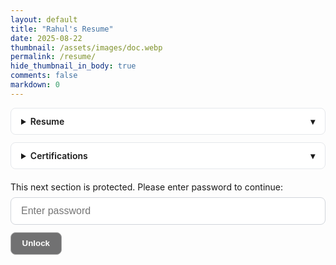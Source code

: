 ```yaml
---
layout: default
title: "Rahul's Resume"
date: 2025-08-22
thumbnail: /assets/images/doc.webp
permalink: /resume/
hide_thumbnail_in_body: true
comments: false
markdown: 0
---
```


<!-- Accordion item -->
<details>
<summary>Resume</summary>
<div>
<p>
<a href="https://s3.eu-central-1.amazonaws.com/up.raindrop.io/raindrop/files/131/434/127/2/Rahul_Bhattacharya_Resume.pdf?X-Amz-Algorithm=AWS4-HMAC-SHA256&X-Amz-Content-Sha256=UNSIGNED-PAYLOAD&X-Amz-Credential=ASIAZWICFKR6YH22NLLV%2F20250826%2Feu-central-1%2Fs3%2Faws4_request&X-Amz-Date=20250826T213353Z&X-Amz-Expires=1800&X-Amz-Security-Token=IQoJb3JpZ2luX2VjECEaDGV1LWNlbnRyYWwtMSJIMEYCIQCRrw4EC%2FmJknPCOGzSxtvm202g3%2Ff0wX%2BAo%2B9JgJMOtQIhALHAcWypDoKaeAH91nzv4qlxSY3O9FLsJNGbDk60CfG7KvgDCHoQABoMNjY2MjYxMzQ1NDA1IgyIGFzn5uGhyMT%2B%2BO0q1QPNqVr%2BjA0otvU3cEkmYBIspKa3g0umNkfBS7v7mrOw%2Fidn%2F8kCx%2B93ufdqapKv91l9vDXmOZT0jim7cCapc26OVDxyINzGIj0Foix6szzTZGfFC5rWnUnBq0Zoyx6p%2FF9%2F7AAAlyzGLdKEqwEw7T9D%2Fb7BpIXwI1lwqGkbByQLgj2nwQYh6PaAMkn5AF65%2B%2F7kcWGmW4skZQAxfSlPyk8zYF9Mn6thng9ryMvUwAowAGdTR%2Bj89SUwwE3bnOGcrn3D0xSQJ3T55chqdjGfTdbdWnDex0PR8vk%2Fn5vDE%2FjHqty3PwKBrnJiBR7BliO9Lh%2BF6xg1clg4hOTgz46Egw0KLO85QTRZPC8Z7jQuz2lNmd5ODdUF5JIsButShoGYMv7mZu9myVPqKjnr%2BMhsMtITPPKt3bYTRqJeydY2ih9cQmPsfYNXi0rqtOBmORQSX1UBgrMhuyelmxanOltJcVEwi1npkuy0SYS9K8Pn5mqxbHeR5iGiNXn%2FCTp9fv%2BUP2ntTXr9MbKYSW9pZW5oFQoqUS4Z6hb%2BnrRKqqGlSV%2BYXYZ5gcLHCqu9ICDFPcBnwoLSN0aPbv%2BGWwSh6dvUCg8vPSU2%2BK2oleljXT6R89hyffQbO9NCMKHOt8UGOqQBYGjDgNFdyrm72QAjr85I%2F5Vh6ADiQc7SoUAX46kJencvRc0TYhRtavB5wbRt3Bgjd7N5QW7kHUjHvUJLMrWF2ON2afAj7mij%2BwMhNc0u5jFryLyw%2BTg8LksvUt2E2qJP4Wzucu4DTe9AnaBSfNW1mpE5iKvY4JuJkRjouLEO4M8HTdPB4vVh0miobPz2eXLRbbk96m5mY5A7uWzlyN4e3c%2FZDMg%3D&X-Amz-Signature=2b44b99d5f98ae38f2e9a1e0fcb5f100a3e62161ef5047cfd77d6a47eaf4036a&X-Amz-SignedHeaders=host&x-amz-checksum-mode=ENABLED&x-id=GetObject" target="_blank">Rahul Bhattacharya Resume</a>
</p>
</div>
</details>

<details>
<summary>Certifications</summary>
<div>
<p>
<a href="https://s3.eu-central-1.amazonaws.com/up.raindrop.io/raindrop/files/931/216/913/Data_Visualization_Tableau_Certification.jpeg?X-Amz-Algorithm=AWS4-HMAC-SHA256&X-Amz-Content-Sha256=UNSIGNED-PAYLOAD&X-Amz-Credential=ASIAZWICFKR63HTA3GQU%2F20250826%2Feu-central-1%2Fs3%2Faws4_request&X-Amz-Date=20250826T213814Z&X-Amz-Expires=1800&X-Amz-Security-Token=IQoJb3JpZ2luX2VjECEaDGV1LWNlbnRyYWwtMSJGMEQCIE6nw43U1p%2FXPwfVV2oKNFIK5KbowqquCnCnwfVJGXANAiBVodcJmz6%2BEc91k1%2FwsDOwmMCueGwKyuoyVcouxmoRTSr4Awh6EAAaDDY2NjI2MTM0NTQwNSIMDnb16BYqG10qG4NNKtUDvH4dpXvp7H29vUTROOykHBsIXK%2BjJ5VfmVXdQJmtaCcbF6pyEKGOvrAzGBRK5bms%2FjV%2B3%2FnFOj9htMmHArYsYsE7DIY%2BdDAih%2Fsj74bwLa1wSkyDGlpf2jn6xIdjmXx7aJbp%2BUuZho9c6LoInVQ9zCSbz1EZ9AW%2BBPztp28oM3GarHJtbfc55rxqTP0fmY%2BQtwV14b3DyJ01YT7shSuzD%2FKUL6XEx%2FUi5Tw8g3FHMZlfkfzLsI0EyXulmLVK5PkANuvzNgVhCbouuzMvUfYHZjSWeJBlyJi8Pb2HpGdDZIeWV55zyNlbYiyoYpOVhjguuvAOnX3LFQwjou0SwaIIzFuOxZqzZEEqWuNWD3GjdlIQJO3cwYV0fQnax%2FgISDBOzkZ5ItWpz65ZLc8QofOCi7%2FDu0%2FoSkc5ods6tC24EkUnyFPwKAr51F3dvmMAX8KLupvsMYvtZwVGsVG0qnR7DOonbqyVN6krGdgYd32FYJ0ZJHJkBuCkul%2ByF3OxAte3LJdjWMR7Nc5Wio%2BGaS1kghxmOete2%2FS%2Bm6MIcqz3lPcDiwPJ4yyCWt%2BoS3G0gHcGKX6X69OOVpnq5BqGWBTuGYOn%2BcpzXQA52j2WLmhZXbwkxIMLODC6yLfFBjqmAerji8D2nn3OVkHWafsrQldhNNutNLV4T6xLsa2Wqq8CWnB%2BhMwTVj48%2BrEPWi7rawQEJQB%2F4uRBN6D%2BAFAGDHd1JkD289wrQewAaDK4cXauXwM26EY%2F9iPKsM6BwdcjE0LlXyXQI0CL%2BySKeJ1ySH8xbxDxb3CwIBREyD7y2GgdaWTC2Svm84hj1S5oZaEQhcSweNclqgwmECmhYxPFjKg6eBE1VM0%3D&X-Amz-Signature=2689fa86d5344ed059daa578ee77c450a91038b0feaedaf5b3f9debdb3a7b9de&X-Amz-SignedHeaders=host&x-amz-checksum-mode=ENABLED&x-id=GetObject" target="_blank">Tableau Desktop Specialist Certificate</a>
</p>
</div>
</details>

<style>
  details { border: 1px solid #e5e7eb; border-radius: 8px; padding: .75rem 1rem; margin: .75rem 0; background:#fff; }
  details[open] { box-shadow: 0 2px 10px rgba(0,0,0,.05); }
  summary { cursor: pointer; font-weight: 600; outline: none; }
  summary::-webkit-details-marker { display: none; }
  summary::after { content:"▾"; float:right; transition: transform .2s ease; }
  details[open] summary::after { transform: rotate(180deg); }
  details > div { margin-top: .75rem; }

  /* Locker form – left aligned, premium look, B/W button */
  #login-form { margin-top: 1.25rem; max-width: 520px; }
  #login-form p { margin: 0 0 .5rem 0; }
  #passwordInput {
    width: 100%;
    padding: .75rem 1rem;
    border: 1px solid #d1d5db;
    border-radius: .5rem;
    font-size: 1rem;
    outline: none;
    transition: box-shadow .2s, border-color .2s;
  }
  #passwordInput:focus {
    border-color: #717172;
    box-shadow: 0 0 0 3px rgba(0,0,0,.08);
  }
  #login-form button {
    margin-top: .75rem;
    padding: .6rem 1.1rem;
    font-weight: 600;
    border-radius: .5rem;
    border: 1px solid #A8A8A8;
    background: #717172;
    color: #fff;
    cursor: pointer;
    transition: filter .15s ease, background .15s ease, color .15s ease;
  }
  #login-form button:hover { filter: brightness(0.9); }
  #login-form button:active { filter: brightness(0.8); }
  #error-msg { margin-top: .5rem; color: #dc2626; }
</style>

<div id="locker-container" style="display: none; margin-top:1rem;">
  <h2>Protected Content</h2>
  <p><a href="/assets/secret-doc.pdf" download>Download Secret Doc</a></p>
</div>

<div id="login-form">
  <p>This next section is protected. Please enter password to continue:</p>
  <input type="password" id="passwordInput" placeholder="Enter password" aria-label="Enter password">
  <button type="button" onclick="checkPassword()">Unlock</button>
  <p id="error-msg"></p>
</div>

<script>
  const PASSWORD = "713";

  function checkPassword() {
    const input = document.getElementById("passwordInput").value.trim();
    if (input === PASSWORD) {
      document.getElementById("locker-container").style.display = "block";
      document.getElementById("login-form").style.display = "none";
    } else {
      document.getElementById("error-msg").textContent = "Incorrect password!";
    }
  }
</script>
